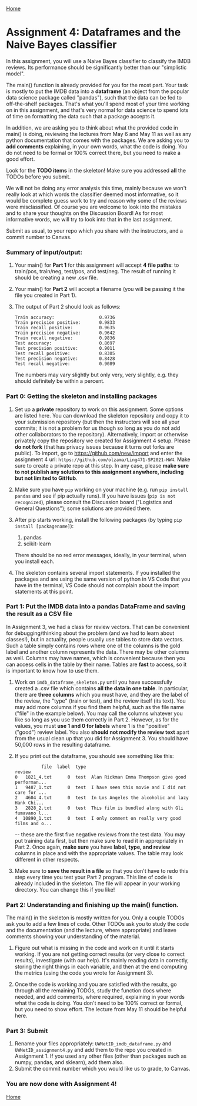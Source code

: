 [Home](../index.md)

# Assignment 4: Dataframes and the Naive Bayes classifier

In this assignment, you will use a Naive Bayes classifier to classify the IMDB reviews. Its performance should be significantly better than our "simplistic model".

The main() function is already provided for you for the most part. Your task is mostly to put the IMDB data into a **dataframe** (an object from the popular data science package called "pandas"), such that the data can be fed to off-the-shelf packages. That's what you'll spend most of your time working on in this assignment, and that's very normal for data science to spend lots of time on formatting the data such that a package accepts it. 

In addition, we are asking you to think about what the provided code in main() is doing, reviewing the lectures from May 6 and May 11 as well as any python documentation that comes with the packages. We are asking you to **add comments** explaining, in your own words, what the code is doing. You do not need to be formal or 100% correct there, but you need to make a good effort. 

Look for the **TODO items** in the skeleton! Make sure you addressed **all** the TODOs before you submit. 

We will not be doing any error analysis this time, mainly because we won't really look at which words the classifier deemed most informative, so it would be complete guess work to try and reason why some of the reviews were misclassified. Of course you are welcome to look into the mistakes and to share your thoughts on the Discussion Board! As for most informative words, we will try to look into that in the last assignment.

Submit as usual, to your repo which you share with the instructors, and a commit number to Canvas.

### Summary of input/output:

1. Your main() for **Part 1** for this assignment will accept **4 file paths**: to train/pos, train/neg, test/pos, and test/neg. The result of running it should be creating a new .csv file.

2. Your main() for **Part 2** will accept a filename (you will be passing it the file you created in Part 1).

3. The output of Part 2 should look as follows:
    ```
    Train accuracy:                 0.9736
    Train precision positive:       0.9833
    Train recall positive:          0.9635
    Train precision negative:       0.9642
    Train recall negative:          0.9836
    Test accuracy:                  0.8697
    Test precision positive:        0.9011
    Test recall positive:           0.8305
    Test precision negative:        0.8428
    Test recall negative:           0.9089    
    ```
    
    Tne numbers may vary slightly but only very, very slightly, e.g. they should definitely be within a percent.
    
### Part 0: Getting the skeleton and installing packages

1. Set up a **private** repository to work on this assignment. Some options are listed here. You can download the skeleton repository and copy it to your submission repository (but then the instructors will see all your commits; it is not a problem for us though so long as you do not add other collaborators to the repository). Alternatively, import or otherwise privately copy the repository we created for Assignment 4 setup. Please **do not fork** (that has privacy issues because it turns out forks are public). To import, go to https://github.com/new/import and enter the assignment 4 url: `https://github.com/olzama/Ling471-SP2021-HW4`. Make sure to create a private repo at this step. In any case, please **make sure to not publish any solutions to this assignment anywhere, including but not limited to GitHub**.

2. Make sure you have `pip` working on your machine (e.g. run `pip install pandas` and see if pip actually runs). If you have issues (`pip is not recognized`), please consult the Discussion board ("Logistics and General Questions"); some solutions are provided there.

3. After pip starts working, install the following packages (by typing `pip install [packagename]`):
    1. pandas
    2. scikit-learn

    There should be no red error messages, ideally, in your terminal, when you install each.

4. The skeleton contains several import statements. If you installed the packages and are using the same version of python in VS Code that you have in the terminal, VS Code should not complain about the import statements at this point.

### Part 1: Put the IMDB data into a pandas DataFrame and saving the result as a CSV file

In Assignment 3, we had a class for review vectors. That can be convenient for debugging/thinking about the problem (and we had to learn about classes!), but in actuality, people usually use tables to store data vectors. Such a table simply contains rows where one of the columns is the gold label and another column represents the data. There may be other columns as well. Columns may have names, which is convenient because then you can access cells in the table by their name. Tables are **fast** to access, so it is important to know how to use them. 

1.  Work on `imdb_dataframe_skeleton.py` until you have successfully created a .csv file which contains **all the data in one table**. In particular, there are **three columns** which you must have, and they are the label of the review, the "type" (train or test), and the review itself (its text). You may add more columns if you find them helpful, such as the file name ("file" in the example below). You may call the columns whatever you like so long as you use them correctly in Part 2. However, as for the values, you must **use 1 and 0 for labels** where 1 is the "positive" ("good") review label. You also **should not modify the review text** apart from the usual clean up that you did for Assignment 3. You should have 50,000 rows in the resulting dataframe.

3. If you print out the dataframe, you should see something like this:

    ```
              file  label  type                                             review
    0   1821_4.txt      0  test  Alan Rickman Emma Thompson give good performan...
    1   9487_1.txt      0  test  I have seen this movie and I did not care for ...
    2   4604_4.txt      0  test  In Los Angeles the alcoholic and lazy Hank Chi...
    3   2828_2.txt      0  test  This film is bundled along with Gli fumavano l...
    4  10890_1.txt      0  test  I only comment on really very good films and o...
    ```

    -- these are the first five negative reviews from the test data. You may put training data first, but then make sure to read it in appropriately in Part 2. Once again, **make sure** you have **label, type, and review** columns in place and with the appropriate values. The table may look different in other respects.

4. Make sure to **save the result in a file** so that you don't have to redo this step every time you test your Part 2 program. This line of code is already included in the skeleton. The file will appear in your working directory. You can change this if you like!
 
### Part 2: Understanding and finishing up the main() function.

The main() in the skeleton is mostly written for you. Only a couple TODOs ask you to add a few lines of code. Other TODOs ask you to study the code and the documentation (and the lecture, where appropriate) and leave comments showing your understanding of the material.

1. Figure out what is missing in the code and work on it until it starts working. If you are not getting correct results (or very close to correct results), investigate (with our help). It's mainly reading data in correctly, storing the right things in each variable, and then at the end computing the metrics (using the code you wrote for Assignment 3).

2. Once the code is working and you are satisfied with the results, go through all the remaining TODOs, study the function docs where needed, and add comments, where required, explaining in your words what the code is doing. You don't need to be 100% correct or formal, but you need to show effort. The lecture from May 11 should be helpful here.


### Part 3: Submit
1. Rename your files appropriately: `UWNetID_imdb_dataframe.py` and `UWNetID_assignment4.py` and add them to the repo you created in Assignment 1. If you used any other files (other than packages such as numpy, pandas, and sklearn), add them also.
2. Submit the commit number which you would like us to grade, to Canvas.

### You are now done with Assignment 4!

[Home](../index.md)
